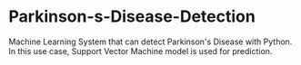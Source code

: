 # Parkinson-s-Disease-Detection
Machine Learning System that can detect Parkinson's Disease with Python. In this use case, Support Vector Machine model is used for prediction. 
